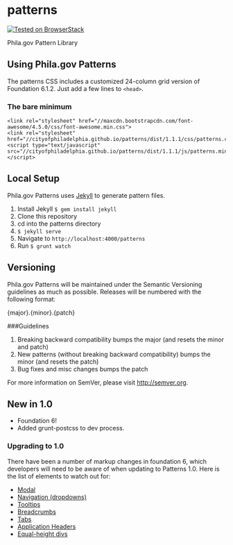 # patterns

[![Tested on BrowserStack](https://img.shields.io/badge/browserstack-tested-brightgreen.svg?logo=data%3Aimage%2Fpng%3Bbase64%2CiVBORw0KGgoAAAANSUhEUgAAAA4AAAAOCAYAAAAfSC3RAAACsUlEQVQokVWSTWwUZQCGn2%2B%2Bnd2d7XS7K1v6Q6WAaBoKklAMP0rcNBqWiMET0SskxEBAURLjBfZkPJAQWmOswkVjYnqiKiGALQ0NP0EIcjAg0gottNB26f7Odmfmm89TG31P7%2BF5bo%2FgP%2BvX%2FfKto31bmY3vV2O590VJIlKps5FS0Fv35roRkc06C6xYOLkvt3cyWTmh7wdve402411Jys0GNkWSUxXij%2Bw79S1N2brPTp9ZFJ9lM6%2FKfP5c%2BK7ZOvpGmsHMu9wImnjmgUWeDeavpNUQa25ZKpVq%2FST6wbc9QvccjExP3LhkPdJbxpdnOL%2FnEAMPKzy48gve%2BH2q7Wuo37Sdd2Kn2BW7wusPG%2F1k%2B4sZIzd9d1tYqS3lis2Tne8xWoHJn05g9h1jxa2LfLfKRI4McNPdyG03zMyyaqhWLB41dCT2EZ7Ci8bxUimCuVn0zUuIcBSzPs7fo2OI4Z%2BpuYrn8yEeWwGE1CaD%2BWLaB5Rw8P0SrzTGCSdSaOUz%2BWSSvq96cRNLWW1X0TrAV2CGRMQILWseMySYco78P0O8tDTB7sOf09KxFqvOZslrabr37aVD%2Fo4hBY1ljVCCkGyI9UgrciqWcGm6eoY%2F2iKs27iDzm9%2BoJzP4cZqTJcHmCg9oEv6rJyL4b0gnFD91uVn8zNTszhPU13FAoULP3K9awRpNwOK0swEQVBhveuTGXdJdLRRM4zLAsD5bd%2Bn8t7E8cJfTzF8eNwQ5l6zScmSWAhWFmq8XDVIrm9HJ%2BuqfhDtFgBa98va8OBJOZU74IxO4z93EF4AhsCImpitDcQ6W1ARs%2Br55odW99ffLyaH1sK99vEeUXOOaGe%2BQypFIDQh28IThhJCXvZ1%2BJiV7h35X6uL%2Fp9Z2y8WNiOj25BWp67NDaOMa18MHr%2BdzYpggfsXmkch023E8JUAAAAASUVORK5CYII%3D)](https://www.browserstack.com/)


Phila.gov Pattern Library

## Using Phila.gov Patterns
The patterns CSS includes a customized 24-column grid version of Foundation 6.1.2. Just add a few lines to `<head>`.

### The bare minimum
```
<link rel="stylesheet" href="//maxcdn.bootstrapcdn.com/font-awesome/4.5.0/css/font-awesome.min.css">
<link rel="stylesheet" href="//cityofphiladelphia.github.io/patterns/dist/1.1.1/css/patterns.css">
<script type="text/javascript" src="//cityofphiladelphia.github.io/patterns/dist/1.1.1/js/patterns.min.js"></script>
```

## Local Setup
Phila.gov Patterns uses <a href="http://jekyllrb.com/">Jekyll</a> to generate pattern files.

1. Install Jekyll <code>$ gem install jekyll</code>  
2. Clone this repository
3. cd into the patterns directory
4. <code>$ jekyll serve</code>
5. Navigate to <code>http://localhost:4000/patterns</code>
6. Run <code>$ grunt watch</code>


## Versioning

Phila.gov Patterns will be maintained under the Semantic Versioning guidelines as much as possible. Releases will be numbered with the following format:

{major}.{minor}.{patch}

###Guidelines

1. Breaking backward compatibility bumps the major (and resets the minor and patch)
2. New patterns (without breaking backward compatibility) bumps the minor (and resets the patch)
3. Bug fixes and misc changes bumps the patch


For more information on SemVer, please visit http://semver.org.

## New in 1.0
- Foundation 6!
- Added grunt-postcss to dev process.

### Upgrading to 1.0
There have been a number of markup changes in foundation 6, which developers will need to be aware of when updating to Patterns 1.0. Here is the list of elements to watch out for:
 - [Modal](http://cityofphiladelphia.github.io/patterns/#p-modal)
 - [Navigation (dropdowns)](http://cityofphiladelphia.github.io/patterns/#p-navigation)
 - [Tooltips](http://cityofphiladelphia.github.io/patterns/#p-tooltips)
 - [Breadcrumbs](http://cityofphiladelphia.github.io/patterns/#p-breadcrumbs)
 - [Tabs](http://cityofphiladelphia.github.io/patterns/#p-sub-navigation---vertical-tabs)
 - [Application Headers](http://cityofphiladelphia.github.io/patterns/#p-application-header)
 - [Equal-height divs](http://cityofphiladelphia.github.io/patterns/#p-content-block)
